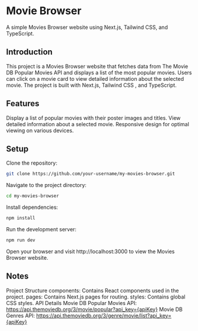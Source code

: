 # Movie Browser
A simple Movies Browser website using Next.js, Tailwind CSS, and TypeScript.

## Introduction
This project is a Movies Browser website that fetches data from The Movie DB Popular Movies API and displays a list of the most popular movies. Users can click on a movie card to view detailed information about the selected movie. The project is built with Next.js, Tailwind CSS , and TypeScript.


## Features

Display a list of popular movies with their poster images and titles.
View detailed information about a selected movie.
Responsive design for optimal viewing on various devices.

## Setup

Clone the repository:
```bash
git clone https://github.com/your-username/my-movies-browser.git
```

Navigate to the project directory:
```bash
cd my-movies-browser
```

Install dependencies:
```bash
npm install
```

Run the development server:
```bash
npm run dev
```

Open your browser and visit http://localhost:3000 to view the Movies Browser website.




## Notes
Project Structure
components: Contains React components used in the project.
pages: Contains Next.js pages for routing.
styles: Contains global CSS styles.
API Details
Movie DB Popular Movies API: https://api.themoviedb.org/3/movie/popular?api_key={apiKey}
Movie DB Genres API: https://api.themoviedb.org/3/genre/movie/list?api_key={apiKey}






